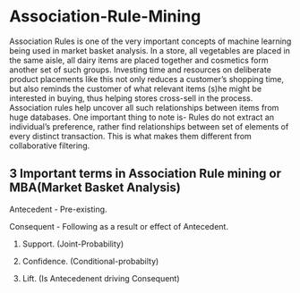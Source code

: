 # Association-Rule-Mining  

Association Rules is one of the very important concepts of machine learning being used in market basket analysis. In a store, all vegetables are placed in the same aisle, all dairy items are placed together and cosmetics form another set of such groups. Investing time and resources on deliberate product placements like this not only reduces a customer’s shopping time, but also reminds the customer of what relevant items (s)he might be interested in buying, thus helping stores cross-sell in the process. Association rules help uncover all such relationships between items from huge databases. One important thing to note is-
Rules do not extract an individual’s preference, rather find relationships between set of elements of every distinct transaction. This is what makes them different from collaborative filtering.

## 3 Important terms in Association Rule mining or MBA(Market Basket Analysis) 

Antecedent - Pre-existing. 

Consequent - Following as a result or effect of Antecedent. 


1. Support.  (Joint-Probability)

2. Confidence. (Conditional-probabilty)

3. Lift. (Is Antecedenent driving Consequent)


